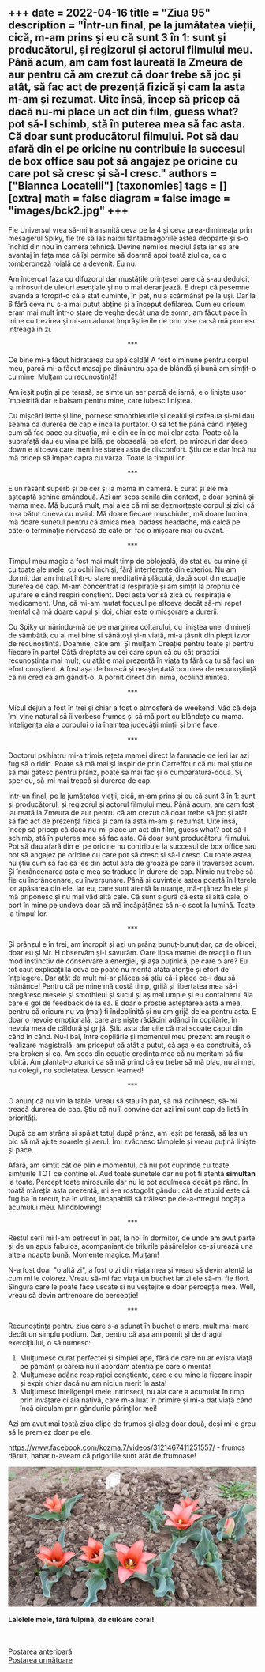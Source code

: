 
+++
date = 2022-04-16
title = "Ziua 95"
description = "Într-un final, pe la jumătatea vieții, cică, m-am prins și eu că sunt 3 în 1: sunt și producătorul, și regizorul și actorul filmului meu. Până acum, am cam fost laureată la Zmeura de aur pentru că am crezut că doar trebe să joc și atât, să fac act de prezență fizică și cam la asta m-am și rezumat. Uite însă, încep să pricep că dacă nu-mi place un act din film, guess what? pot să-l schimb, stă în puterea mea să fac asta. Că doar sunt producătorul filmului. Pot să dau afară din el pe oricine nu contribuie la succesul de box office sau pot să angajez pe oricine cu care pot să cresc și să-l cresc."
authors = ["Biannca Locatelli"]
[taxonomies]
tags = []
[extra]
math = false
diagram = false
image = "images/bck2.jpg"
+++
---

Fie Universul vrea să-mi transmită ceva pe la 4 și ceva prea-dimineața prin mesagerul Spiky, fie tre să las naibii fantasmagoriile astea deoparte și s-o închid din nou în camera tehnică. Devine nemilos meciul ăsta iar ea are avantaj în fața mea că își permite să doarmă apoi toată ziulica, ca o tomberoneză roială ce a devenit. Eu nu.

Am încercat faza cu difuzorul dar mustățile prințesei pare că s-au dedulcit la mirosuri de uleiuri esențiale și nu o mai deranjează. E drept că pesemne lavanda a toropit-o că a stat cuminte, în pat, nu a scărmănat pe la uși. Dar la 6 fără ceva nu s-a mai putut abține și a început defilarea. Cum eu oricum eram mai mult într-o stare de veghe decât una de somn, am făcut pace în mine cu trezirea și mi-am adunat împrăștierile de prin vise ca să mă pornesc întreagă în zi.

<p style="text-align: center;">***</p>

Ce bine mi-a făcut hidratarea cu apă caldă! A fost o minune pentru corpul meu, parcă mi-a făcut masaj pe dinăuntru așa de blândă și bună am simțit-o cu mine. Mulțam cu recunoștință!

Am ieșit puțin și pe terasă, se simte un aer parcă de iarnă, e o liniște ușor împietrită dar e balsam pentru mine, care iubesc liniștea.

Cu mișcări lente și line, pornesc smoothieurile și ceaiul și cafeaua și-mi dau seama că durerea de cap e încă la purtător. O să tot fie până când înțeleg cum să fac pace cu situația, mi-e din ce în ce mai clar asta. Poate că la suprafață dau eu vina pe bilă, pe oboseală, pe efort, pe mirosuri dar deep down e altceva care menține starea asta de disconfort. Știu ce e dar încă nu mă pricep să împac capra cu varza. Toate la timpul lor.

<p style="text-align: center;">***</p>

E un răsărit superb și pe cer și la mama în cameră. E curat și ele mă așteaptă senine amândouă. Azi am scos senila din context, e doar senină și mama mea. Mă bucură mult, mai ales că mi se dezmorțește corpul și zici că m-a bătut cineva cu maiul. Mă doare fiecare mușchiuleț, mă doare lumina, mă doare sunetul pentru că amica mea, badass headache, mă calcă pe câte-o terminație nervoasă de câte ori fac o mișcare mai cu avânt.

<p style="text-align: center;">***</p>

Timpul meu magic a fost mai mult timp de oblojeală, de stat eu cu mine și cu toate ale mele, cu ochii închiși, fără interferențe din exterior. Nu am dormit dar am intrat într-o stare meditativă plăcută, dacă scot din ecuație durerea de cap. M-am concentrat la respirație și am simțit la propriu ce ușurare e când respiri conștient. Deci asta vor să zică cu respirația e medicament. Una, că mi-am mutat focusul pe altceva decât să-mi repet mental că mă doare capul și doi, chiar este o micșorare a durerii.

Cu Spiky urmărindu-mă de pe marginea colțarului, cu liniștea unei dimineți de sâmbătă, cu ai mei bine și sănătoși și-n viață, mi-a țâșnit din piept izvor de recunoștință. Doamne, câte am! Și mulțam Creație pentru toate și pentru fiecare în parte! Câtă dreptate au cei care spun că cu cât practici recunoștința mai mult, cu atât e mai prezentă în viața ta fără ca tu să faci un efort conștient. A fost așa de bruscă și neașteptată pornirea de recunoștință că nu cred că am gândit-o. A pornit direct din inimă, ocolind mintea.

<p style="text-align: center;">***</p>

Micul dejun a fost în trei și chiar a fost o atmosferă de weekend. Văd că deja îmi vine natural să îi vorbesc frumos și să mă port cu blândețe cu mama. Inteligența aia a corpului o ia înaintea judecății minții și bine face.

<p style="text-align: center;">***</p>

Doctorul psihiatru mi-a trimis rețeta mamei direct la farmacie de ieri iar azi fug să o ridic. Poate să mă mai și inspir de prin Carreffour că nu mai știu ce să mai gătesc pentru prânz, poate să mai fac și o cumpărătură-două. Și, sper eu, să-mi mai treacă și durerea de cap.

Într-un final, pe la jumătatea vieții, cică, m-am prins și eu că sunt 3 în 1: sunt și producătorul, și regizorul și actorul filmului meu. Până acum, am cam fost laureată la Zmeura de aur pentru că am crezut că doar trebe să joc și atât, să fac act de prezență fizică și cam la asta m-am și rezumat. Uite însă, încep să pricep că dacă nu-mi place un act din film, guess what? pot să-l schimb, stă în puterea mea să fac asta. Că doar sunt producătorul filmului. Pot să dau afară din el pe oricine nu contribuie la succesul de box office sau pot să angajez pe oricine cu care pot să cresc și să-l cresc. Cu toate astea, nu știu cum să fac să ies din actul ăsta de groază pe care îl traversez acum. Și încrâncenarea asta e mea se traduce în durere de cap. Nimic nu trebe să fie cu încrâncenare, cu înverșunare. Până și cuvintele astea poartă în literele lor apăsarea din ele. Iar eu, care sunt atentă la nuanțe, mă-nțânez în ele și mă priponesc și nu mai văd altă cale. Că sunt sigură că este și altă cale, o port în mine pe undeva doar că mă încăpățânez să n-o scot la lumină. Toate la timpul lor.

<p style="text-align: center;">***</p>

Și prânzul e în trei, am încropit și azi un prânz bunuț-bunuț dar, ca de obicei, doar eu și Mr. H observăm și-l savurăm. Oare lipsa mamei de reacții o fi un mod instinctiv de conservare a energiei, și așa puținică, pe care o are? Eu tot caut explicații la ceva ce poate nu merită atâta atenție și efort de înțelegere. Dar atât de mult mi-ar plăcea să știu că-i place ce-i dau să mănânce! Pentru că pe mine mă costă timp, grijă și libertatea mea să-i pregătesc mesele și smothieul și sucul și aș mai umple și eu containerul ăla care e gol de feedback de la ea. E doar o prostie așteptarea asta a mea, pentru că oricum nu va (mai) fi îndeplinită și nu am grijă de ea pentru asta. E doar o nevoie emoțională, care are niște rădăcini adânci în copilărie, în nevoia mea de căldură și grijă. Știu asta dar uite că mai scoate capul din când în când. Nu-i bai, între copilărie și momentul meu prezent am reușit o realizare magistrală: am priceput că atât a putut, că așa e ea construită, că era broken și ea. Am scos din ecuație credința mea că nu meritam să fiu iubită. Am plantat-o atunci ca să mă prind că eu trebe să mă plac, nu ai mei, nu colegii, nu societatea. Lesson learned!

<p style="text-align: center;">***</p>

O anunț că nu vin la table. Vreau să stau în pat, să mă odihnesc, să-mi treacă durerea de cap. Știu că nu îi convine dar azi îmi sunt cap de listă în priorități.

După ce am strâns și spălat totul după prânz, am ieșit pe terasă, să las un pic să mă ajute soarele și aerul. Îmi zvâcnesc tâmplele și vreau puțină liniște și pace.

Afară, am simțit cât de plin e momentul, că nu pot cuprinde cu toate simțurile TOT ce conține el. Aud toate sunetele dar nu pot fi atentă **simultan** la toate. Percept toate mirosurile dar nu le pot adulmeca decât pe rând. În toată măreția asta prezentă, mi s-a rostogolit gândul: cât de stupid este că fug ba în trecut, ba în viitor, incapabilă să trăiesc pe de-a-ntregul bogăția acumului meu. Mindblowing!

<p style="text-align: center;">***</p>

Restul serii mi l-am petrecut în pat, la noi în dormitor, de unde am avut parte și de un apus fabulos, acompaniant de trilurile păsărelelor ce-și urează una alteia noapte bună. Momente magice. Mulțam!

N-a fost doar "o altă zi", a fost o zi din viața mea și vreau să devin atentă la cum mi le colorez. Vreau să-mi fac viața un buchet iar zilele să-mi fie flori. Singura care le poate face uscate și nu veștejite e doar percepția mea. Well, vreau să devin antrenoare de percepție!

<p style="text-align: center;">***</p>

Recunoștința pentru ziua care s-a adunat în buchet e mare, mult mai mare decât un simplu podium. Dar, pentru că așa am pornit și de dragul exercițiului, o să numesc:

1. Mulțumesc curat perfectei și simplei ape, fără de care nu ar exista viață pe pământ și căreia nu îi acordăm atenția pe care o merită!
2. Mulțumesc adânc respirației conștiente, care e cu mine la fiecare inspir și expir chiar dacă nu am niciun merit în asta!
3. Mulțumesc inteligenței mele intrinseci, nu aia care a acumulat în timp prin învățare ci aia nativă, care m-a luat în primire și mi-a dat viață când încă circulam prin gândurile părinților mei!

Azi am avut mai toată ziua clipe de frumos și aleg doar două, deși mi-e greu să le premiez doar pe ele:

<a href="https://www.facebook.com/kozma.7/videos/3121467411251557/" target="_blank">https://www.facebook.com/kozma.7/videos/3121467411251557/</a> - frumos dăruit, habar n-aveam că prigoriile sunt atât de frumoase!

<div class="flex justify-center">
  <img src="images/lalele-1024x576.jpeg" />
</div>

**Lalelele mele, fără tulpină, de culoare corai!**

<br/>

<br/>

<div class="flex justify-between">
  <div>
    <a href="/blog/ziua-94/">Postarea anterioară</a>
  </div>
  <div>
    <a href="/blog/ziua-96/">Postarea următoare</a>
  </div>
</div>
